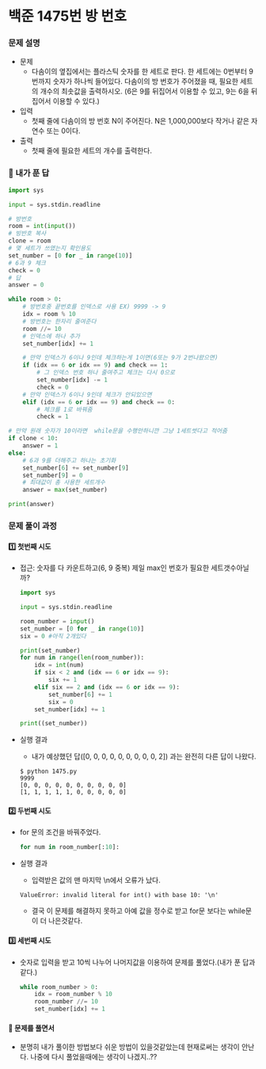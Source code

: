 # 백준 1475번 방 번호

### 문제 설명

- 문제
  - 다솜이의 옆집에서는 플라스틱 숫자를 한 세트로 판다. 한 세트에는 0번부터 9번까지 숫자가 하나씩 들어있다. 다솜이의 방 번호가 주어졌을 때, 필요한 세트의 개수의 최솟값을 출력하시오. (6은 9를 뒤집어서 이용할 수 있고, 9는 6을 뒤집어서 이용할 수 있다.)
- 입력
  - 첫째 줄에 다솜이의 방 번호 N이 주어진다. N은 1,000,000보다 작거나 같은 자연수 또는 0이다.
- 출력
  - 첫째 줄에 필요한 세트의 개수를 출력한다.



### :full_moon_with_face: 내가 푼 답

```python
import sys

input = sys.stdin.readline

# 방번호
room = int(input())
# 빙반호 복사
clone = room
# 몇 세트가 쓰였는지 확인용도
set_number = [0 for _ in range(10)]
# 6과 9 체크
check = 0
# 답
answer = 0

while room > 0:
    # 방번호중 끝번호를 인덱스로 사용 EX) 9999 -> 9
    idx = room % 10
    # 방번호는 한자리 줄여준다
    room //= 10
    # 인덱스에 하나 추가
    set_number[idx] += 1

    # 만약 인덱스가 6이나 9인데 체크하는게 1이면(6또는 9가 2번나왔으면)
    if (idx == 6 or idx == 9) and check == 1:
        # 그 인덱스 번호 하나 줄여주고 체크는 다시 0으로
        set_number[idx] -= 1
        check = 0
    # 만약 인덱스가 6이나 9인데 체크가 안되있으면
    elif (idx == 6 or idx == 9) and check == 0:
        # 체크를 1로 바꿔줌
        check = 1

# 만약 원래 숫자가 10이라면  while문을 수행안하니깐 그냥 1세트썻다고 적어줌 
if clone < 10:
    answer = 1
else:
    # 6과 9를 더해주고 하나는 초기화
    set_number[6] += set_number[9]
    set_number[9] = 0
    # 최대값이 총 사용한 세트개수
    answer = max(set_number)

print(answer)
```





### 문제 풀이 과정

#### :one: 첫번째 시도

- 접근: 숫자를 다 카운트하고(6, 9 중복) 제일 max인 번호가 필요한 세트갯수아닐까?

  ```python
  import sys
  
  input = sys.stdin.readline
  
  room_number = input()
  set_number = [0 for _ in range(10)]
  six = 0 #아직 2개있다
  
  print(set_number)
  for num in range(len(room_number)):
      idx = int(num)
      if six < 2 and (idx == 6 or idx == 9):
          six += 1
      elif six == 2 and (idx == 6 or idx == 9):
          set_number[6] += 1
          six = 0
      set_number[idx] += 1
  
  print((set_number))
  ```

- 실행 결과

  - 내가 예상했던 답([0, 0, 0, 0, 0, 0, 0, 0, 0, 2]) 과는 완전히 다른 답이 나왔다.

  ```
  $ python 1475.py
  9999
  [0, 0, 0, 0, 0, 0, 0, 0, 0, 0]
  [1, 1, 1, 1, 1, 0, 0, 0, 0, 0]
  ```

#### :two: 두번째 시도

- for 문의 조건을 바꿔주었다.

  ```python
  for num in room_number[:10]:
  ```

- 실행 결과

  - 입력받은 값의 맨 마지막 \n에서 오류가 났다.

  ```
  ValueError: invalid literal for int() with base 10: '\n'
  ```

  - 결국 이 문제를 해결하지 못하고 아예 값을 정수로 받고 for문 보다는 while문이 더 나은것같다.

#### :three: 세번째 시도

- 숫자로 입력을 받고 10씩 나누어 나머지값을 이용하여 문제를 풀었다.(내가 푼 답과 같다.)

  ```python
  while room_number > 0:
      idx = room_number % 10
      room_number //= 10
      set_number[idx] += 1
  ```



#### :cake: 문제를 풀면서

- 분명히 내가 풀이한 방법보다 쉬운 방법이 있을것같았는데 현재로써는 생각이 안난다. 나중에 다시 풀었을때에는 생각이 나겠지..??